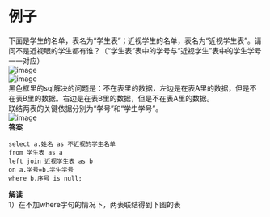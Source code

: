 # 例子
下面是学生的名单，表名为“学生表”；近视学生的名单，表名为“近视学生表”。请问不是近视眼的学生都有谁？（“学生表”表中的学号与“近视学生”表中的学生学号一一对应）  
![image](https://user-images.githubusercontent.com/96570699/190852748-83ecead5-d77a-4622-b74c-517d4b83fb60.png)  
![image](https://user-images.githubusercontent.com/96570699/190852577-c931c230-e490-4ece-90de-61424001fa4d.png)  
黑色框里的sql解决的问题是：不在表里的数据，左边是在表A里的数据，但是不在表B里的数据。右边是在表B里的数据，但是不在表A里的数据。  
联结两表的关键依据分别为“学号”和“学生学号”。  
![image](https://user-images.githubusercontent.com/96570699/190852830-ff688606-e5c5-481e-b756-d542fd556278.png)  
**答案**  
```
select a.姓名 as 不近视的学生名单
from 学生表 as a
left join 近视学生表 as b
on a.学号=b.学生学号
where b.序号 is null;
```  
**解读**  
1）在不加where字句的情况下，两表联结得到下图的表  

